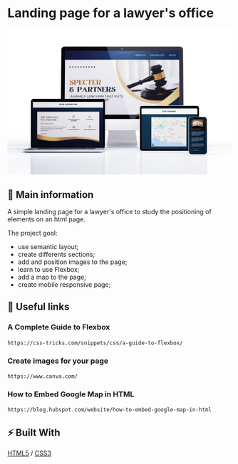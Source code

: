 # Landing page for a lawyer's office

![cover](/assets/lawyer.jpg)

## 🦉 Main information

A simple landing page for a lawyer's office to study the positioning of elements on an html page.

The project goal:

- use semantic layout;
- create differents sections;
- add and position images to the page;
- learn to use Flexbox;
- add a map to the page;
- create mobile responsive page;

## 🦊 Useful links

### A Complete Guide to Flexbox

```
https://css-tricks.com/snippets/css/a-guide-to-flexbox/
```

### Create images for your page

```
https://www.canva.com/
```

### How to Embed Google Map in HTML

```
https://blog.hubspot.com/website/how-to-embed-google-map-in-html
```

## ⚡ Built With

[HTML5](https://www.w3schools.com/html/) / [CSS3](https://www.w3schools.com/css/)

